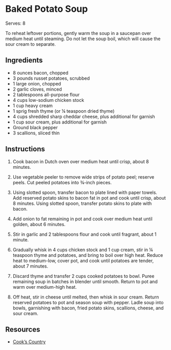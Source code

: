 # Baked Potato Soup

Serves: 8

To reheat leftover portions, gently warm the soup in a saucepan over medium heat until steaming. Do not let the soup boil, which will cause the sour cream to separate.

## Ingredients

* 8 ounces bacon, chopped
* 3 pounds russet potatoes, scrubbed
* 1 large onion, chopped
* 2 garlic cloves, minced
* 2 tablespoons all-purpose flour
* 4 cups low-sodium chicken stock
* 1 cup heavy cream
* 1 sprig fresh thyme (or ¼ teaspoon dried thyme)
* 4 cups shredded sharp cheddar cheese, plus additional for garnish
* 1 cup sour cream, plus additional for garnish
* Ground black pepper
* 3 scallions, sliced thin

## Instructions

1. Cook bacon in Dutch oven over medium heat until crisp, about 8 minutes.

2. Use vegetable peeler to remove wide strips of potato peel; reserve peels. Cut peeled potatoes into ¾-inch pieces.

3. Using slotted spoon, transfer bacon to plate lined with paper towels. Add reserved potato skins to bacon fat in pot and cook until crisp, about 8 minutes. Using slotted spoon, transfer potato skins to plate with bacon.

4. Add onion to fat remaining in pot and cook over medium heat until golden, about 6 minutes.

5. Stir in garlic and 2 tablespoons flour and cook until fragrant, about 1 minute.

6. Gradually whisk in 4 cups chicken stock and 1 cup cream, stir in ¼ teaspoon thyme and potatoes, and bring to boil over high heat. Reduce heat to medium-low, cover pot, and cook until potatoes are tender, about 7 minutes.

7. Discard thyme and transfer 2 cups cooked potatoes to bowl. Puree remaining soup in batches in blender until smooth. Return to pot and warm over medium-high heat.

8. Off heat, stir in cheese until melted, then whisk in sour cream. Return reserved potatoes to pot and season soup with pepper. Ladle soup into bowls, garnishing with bacon, fried potato skins, scallions, cheese, and sour cream.

## Resources

* [Cook’s Country](https://www.cookscountry.com/recipes/3237-loaded-baked-potato-soup)
